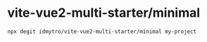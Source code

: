 # vite-vue2-multi-starter/minimal

```
npx degit idmytro/vite-vue2-multi-starter/minimal my-project
```
